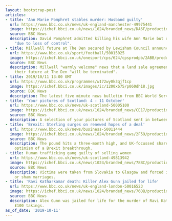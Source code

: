 ```yaml
---
layout: bootstrap-post
articles:
- title: 'Ann Marie Pomphret stables murder: Husband guilty'
  url: https://www.bbc.co.uk/news/uk-england-manchester-49975441
  image: https://ichef.bbci.co.uk/news/1024/branded_news/DA6F/production/_106291955_mediaitem106291954.jpg
  source: BBC News
  description: David Pomphret admitted killing his wife Ann Marie but denied murder
    "due to loss of control".
- title: Millwall future at The Den secured by Lewisham Council announcement
  url: https://www.bbc.co.uk/sport/football/50015025
  image: https://ichef.bbci.co.uk/onesport/cps/624/cpsprodpb/2ABB/production/_109193901_millwall.jpg
  source: BBC News
  description: Millwall "warmly welcome" news that a land sale agreement which threatened
    their future at The Den "will be terminated".
- title: 2019/10/11 13:00 GMT
  url: https://www.bbc.co.uk/programmes/w172wy0k3qjf1cp
  image: https://ichef.bbci.co.uk/images/ic/1200x675/p060dh18.jpg
  source: BBC News
  description: The latest five minute news bulletin from BBC World Service.
- title: 'Your pictures of Scotland: 4 - 11 October'
  url: https://www.bbc.co.uk/news/uk-scotland-50005100
  image: https://ichef.bbci.co.uk/news/1024/branded_news/CE17/production/_109195725_tonysanderson.jpg
  source: BBC News
  description: A selection of your pictures of Scotland sent in between 4 and 11 October.
- title: 'Brexit: Sterling surges on renewed hopes of a deal'
  url: https://www.bbc.co.uk/news/business-50011444
  image: https://ichef.bbci.co.uk/news/1024/branded_news/2F59/production/_108112121_pound.jpg
  source: BBC News
  description: The pound hits a three-month high, and UK-focussed shares soar, on
    optimism of a Brexit breakthrough.
- title: Human trafficking gang guilty of selling women
  url: https://www.bbc.co.uk/news/uk-scotland-49813942
  image: https://ichef.bbci.co.uk/news/1024/branded_news/78BC/production/_108980903_traffickingcomposite.jpg
  source: BBC News
  description: Victims were taken from Slovakia to Glasgow and forced into prostitution
    or sham marriages.
- title: 'Ravi Katharkamar death: Killer Alex Gunn jailed for life'
  url: https://www.bbc.co.uk/news/uk-england-london-50016523
  image: https://ichef.bbci.co.uk/news/1024/branded_news/76DB/production/_106172403_metpolice.jpg
  source: BBC News
  description: Alex Gunn was jailed for life for the murder of Ravi Katharkamar over
    £100 takings.
as_of_date: '2019-10-11'
---
```


